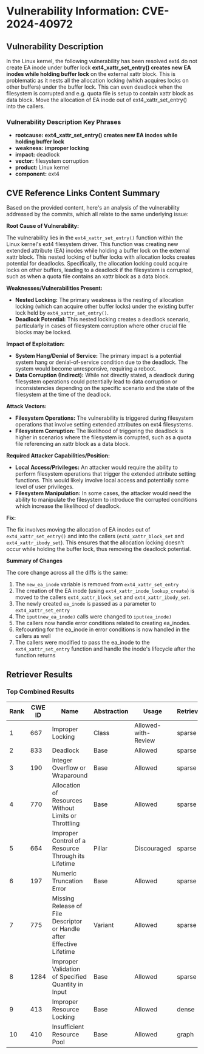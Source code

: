 # Vulnerability Information: CVE-2024-40972

## Vulnerability Description
In the Linux kernel, the following vulnerability has been resolved ext4 do not create EA inode under buffer lock **ext4_xattr_set_entry() creates new EA inodes while holding buffer lock** on the external xattr block. This is problematic as it nests all the allocation locking (which acquires locks on other buffers) under the buffer lock. This can even deadlock when the filesystem is corrupted and e.g. quota file is setup to contain xattr block as data block. Move the allocation of EA inode out of ext4_xattr_set_entry() into the callers.

### Vulnerability Description Key Phrases
- **rootcause:** **ext4_xattr_set_entry() creates new EA inodes while holding buffer lock**
- **weakness:** **improper locking**
- **impact:** deadlock
- **vector:** filesystem corruption
- **product:** Linux kernel
- **component:** ext4

## CVE Reference Links Content Summary
Based on the provided content, here's an analysis of the vulnerability addressed by the commits, which all relate to the same underlying issue:

**Root Cause of Vulnerability:**

The vulnerability lies in the `ext4_xattr_set_entry()` function within the Linux kernel's ext4 filesystem driver. This function was creating new extended attribute (EA) inodes while holding a buffer lock on the external xattr block. This nested locking of buffer locks with allocation locks creates potential for deadlocks. Specifically, the allocation locking could acquire locks on other buffers, leading to a deadlock if the filesystem is corrupted, such as when a quota file contains an xattr block as a data block.

**Weaknesses/Vulnerabilities Present:**

- **Nested Locking:** The primary weakness is the nesting of allocation locking (which can acquire other buffer locks) under the existing buffer lock held by `ext4_xattr_set_entry()`.
- **Deadlock Potential:** This nested locking creates a deadlock scenario, particularly in cases of filesystem corruption where other crucial file blocks may be locked.

**Impact of Exploitation:**

- **System Hang/Denial of Service:** The primary impact is a potential system hang or denial-of-service condition due to the deadlock. The system would become unresponsive, requiring a reboot.
- **Data Corruption (Indirect):** While not directly stated, a deadlock during filesystem operations could potentially lead to data corruption or inconsistencies depending on the specific scenario and the state of the filesystem at the time of the deadlock.

**Attack Vectors:**

- **Filesystem Operations:** The vulnerability is triggered during filesystem operations that involve setting extended attributes on ext4 filesystems.
- **Filesystem Corruption:** The likelihood of triggering the deadlock is higher in scenarios where the filesystem is corrupted, such as a quota file referencing an xattr block as a data block.

**Required Attacker Capabilities/Position:**

- **Local Access/Privileges:** An attacker would require the ability to perform filesystem operations that trigger the extended attribute setting functions. This would likely involve local access and potentially some level of user privileges.
- **Filesystem Manipulation:** In some cases, the attacker would need the ability to manipulate the filesystem to introduce the corrupted conditions which increase the likelihood of deadlock.

**Fix:**

The fix involves moving the allocation of EA inodes out of `ext4_xattr_set_entry()` and into the callers (`ext4_xattr_block_set` and `ext4_xattr_ibody_set`). This ensures that the allocation locking doesn't occur while holding the buffer lock, thus removing the deadlock potential.

**Summary of Changes**

The core change across all the diffs is the same:
1.  The `new_ea_inode` variable is removed from `ext4_xattr_set_entry`
2.  The creation of the EA inode (using `ext4_xattr_inode_lookup_create`) is moved to the callers `ext4_xattr_block_set` and `ext4_xattr_ibody_set`.
3.  The newly created `ea_inode` is passed as a parameter to `ext4_xattr_set_entry`
4.  The `iput(new_ea_inode)` calls were changed to `iput(ea_inode)`
5.  The callers now handle error conditions related to creating ea_inodes.
6.  Refcounting for the ea_inode in error conditions is now handled in the callers as well
7.  The callers were modified to pass the ea_inode to the  `ext4_xattr_set_entry` function and handle the inode's lifecycle after the function returns

## Retriever Results

### Top Combined Results

| Rank | CWE ID | Name | Abstraction | Usage  | Retrievers | Individual Scores |
|------|--------|------|-------------|-------|------------|-------------------|
| 1 | 667 | Improper Locking | Class | Allowed-with-Review | sparse | 0.472 |
| 2 | 833 | Deadlock | Base | Allowed | sparse | 0.466 |
| 3 | 190 | Integer Overflow or Wraparound | Base | Allowed | sparse | 0.439 |
| 4 | 770 | Allocation of Resources Without Limits or Throttling | Base | Allowed | sparse | 0.438 |
| 5 | 664 | Improper Control of a Resource Through its Lifetime | Pillar | Discouraged | sparse | 0.425 |
| 6 | 197 | Numeric Truncation Error | Base | Allowed | sparse | 0.424 |
| 7 | 775 | Missing Release of File Descriptor or Handle after Effective Lifetime | Variant | Allowed | sparse | 0.421 |
| 8 | 1284 | Improper Validation of Specified Quantity in Input | Base | Allowed | sparse | 0.415 |
| 9 | 413 | Improper Resource Locking | Base | Allowed | dense | 0.511 |
| 10 | 410 | Insufficient Resource Pool | Base | Allowed | graph | 0.002 |


